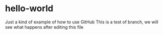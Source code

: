 # hello-world
Just a kind of example of how to use GitHub 
This is a test of branch, we will see what happens after editing this file
